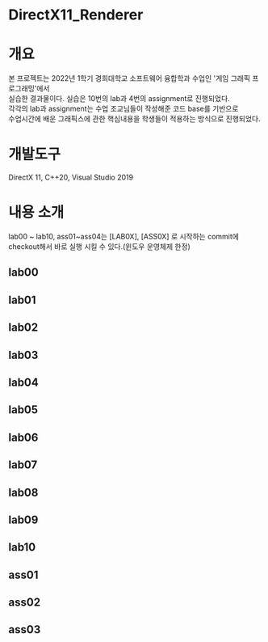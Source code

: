 # DirectX11_Renderer
# 개요
본 프로젝트는 2022년 1학기 경희대학교 소프트웨어 융합학과 수업인 '게임 그래픽 프로그래밍'에서  
실습한 결과물이다. 실습은 10번의 lab과 4번의 assignment로 진행되었다.  
각각의 lab과 assignment는 수업 조교님들이 작성해준 코드 base를 기반으로   
수업시간에 배운 그래픽스에 관한 핵심내용을 학생들이 적용하는 방식으로 진행되었다.  

# 개발도구
DirectX 11, C++20, Visual Studio 2019

# 내용 소개
lab00 ~ lab10, ass01~ass04는 [LAB0X], [ASS0X] 로 시작하는 commit에  
checkout해서 바로 실행 시킬 수 있다.(윈도우 운영체제 한정)
## lab00
## lab01
## lab02
## lab03
## lab04
## lab05
## lab06
## lab07
## lab08
## lab09
## lab10
## ass01
## ass02
## ass03
